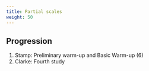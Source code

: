 ```yaml
---
title: Partial scales
weight: 50
---
```


## Progression

1. Stamp: Preliminary warm-up and Basic Warm-up (6)
2. Clarke: Fourth study
